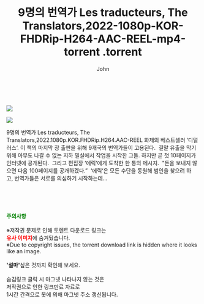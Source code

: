 ﻿---
layout: post
title:  "                   9명의 번역가 Les traducteurs, The Translators,2022-1080p-KOR-FHDRip-H264-AAC-REEL-mp4-torrent                .torrent"
author: John
categories: [ 영화 ]
tags: [  ]
image: https://torrentrj57.com/uploadfile/full/c02958fde0373e2d5de2cfd2cc8a7e02d65e5ccb.jpg"/></p><p><img src="https://torrentrj57.com/uploadfile/full/c17c513f3c63fc3ecd57146173ee69da2a93e286.jpg 
description: "                   9명의 번역가 Les traducteurs, The Translators,2022-1080p-KOR-FHDRip-H264-AAC-REEL-mp4-torrent                 torrent 정보 공유"
toc: true
toc_sticky: true
---

<br>
<p><img src="https://torrentrj57.com/uploadfile/full/c02958fde0373e2d5de2cfd2cc8a7e02d65e5ccb.jpg"/></p><p><img src="https://torrentrj57.com/uploadfile/full/c17c513f3c63fc3ecd57146173ee69da2a93e286.jpg"/></p>
 9명의 번역가 Les traducteurs, The Translators,2022.1080p.KOR.FHDRip.H264.AAC-REEL 화제의 베스트셀러 ‘디덜러스‘. 이 책의 마지막 장 출판을 위해 9개국의 번역가들이 고용된다.  결말 유출을 막기 위해 아무도 나갈 수 없는 지하 밀실에서 작업을 시작한 그들. 하지만 곧 첫 10페이지가 인터넷에 공개된다.  그리고 편집장 ‘에릭’에게 도착한 한 통의 메시지.  "돈을 보내지 않으면 다음 100페이지를 공개하겠다.”  ‘에릭‘은 모든 수단을 동원해 범인을 찾으려 하고, 번역가들은 서로를 의심하기 시작하는데… 
    
<br><br><br>
<p data-ke-size="size16"><b><span style="color: green;">주의사항</span></b><br /><br />※저작권 문제로 인해 토렌트 다운로드 링크는<br /><b><span style="color: red;">유사 이미지</span></b>에 숨겨뒀습니다.<br />※Due to copyright issues, the torrent download link is hidden where it looks like an image.<br /><br /><b>'설마'</b>싶은 것까지 확인해 보세요.<br /><br />숨김링크 클릭 시 마그넷 나타나지 않는 것은<br />저작권으로 인한 링크만료 자료로<br />1시간 간격으로 봇에 의해 마그넷 주소 갱신됩니다.</p>
